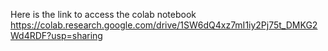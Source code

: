 Here is the link to access the colab notebook
https://colab.research.google.com/drive/1SW6dQ4xz7mI1iy2Pj75t_DMKG2Wd4RDF?usp=sharing
